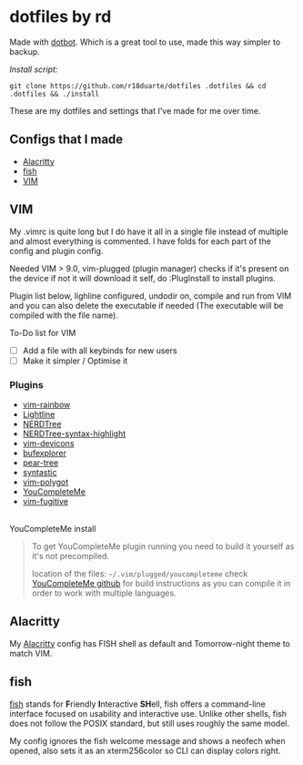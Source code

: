 # dotfiles by rd
Made with [dotbot](https://github.com/anishathalye/dotbot). Which is a great tool to use, made this way simpler to backup.

*Install script:* 

    git clone https://github.com/r18duarte/dotfiles .dotfiles && cd .dotfiles && ./install
    
   

These are my dotfiles and settings that I've made for me over time.


## Configs that I made
- [Alacritty](https://github.com/r18duarte/dotfiles#alacritty)
- [fish](https://github.com/r18duarte/dotfiles#fish)
- [VIM](https://github.com/r18duarte/dotfiles#vim)


## VIM
My .vimrc is quite long but I do have it all in a single file instead of
multiple and almost everything is commented. I have folds for each part of the
config and plugin config. 

Needed VIM > 9.0, vim-plugged (plugin manager) checks if it's present on the
device if not it will download it self, do :PlugInstall to install plugins.

Plugin list below, lighline configured, undodir on, compile and run from VIM and
you can also delete the executable if needed (The executable will be compiled
with the file name).

To-Do list for VIM
- [ ] Add a file with all keybinds for new users
- [ ] Make it simpler / Optimise it

### Plugins
- [vim-rainbow](https://github.com/frazrepo/vim-rainbow)
- [Lightline](https://github.com/itchyny/lightline.vim)
- [NERDTree](https://github.com/preservim/nerdtree)
- [NERDTree-syntax-highlight](https://github.com/tiagofumo/vim-nerdtree-syntax-highlight)
- [vim-devicons](https://github.com/ryanoasis/vim-devicons)
- [bufexplorer](https://github.com/jlanzarotta/bufexplorer)
- [pear-tree](https://github.com/tmsvg/pear-tree)
- [syntastic](https://github.com/vim-syntastic/syntastic)
- [vim-polygot](https://github.com/sheerun/vim-polyglot)
- [YouCompleteMe](https://github.com/ycm-core/YouCompleteMe)
- [vim-fugitive](https://github.com/tpope/vim-fugitive)
<br/><br/>

YouCompleteMe install
> To get YouCompleteMe plugin running you need to build it yourself as it's not precompiled.
>
>location of the files: `~/.vim/plugged/youcompleteme` check [YouCompleteMe github](https://github.com/ycm-core/YouCompleteMe#linux-64-bit) for build instructions 
as you can compile it in order to work with multiple languages.


## Alacritty
My [Alacritty](https://github.com/alacritty/alacritty) config has FISH shell as default and Tomorrow-night theme to match VIM.



## fish
[fish](https://github.com/fish-shell/fish-shell) stands for **F**riendly **I**nteractive **SH**ell, fish offers a command-line interface focused on usability and interactive use. Unlike other shells, fish does not follow the POSIX standard, but still uses roughly the same model.

My config ignores the fish welcome message and shows a neofech when opened, also sets it as an xterm256color so CLI can display colors right.
